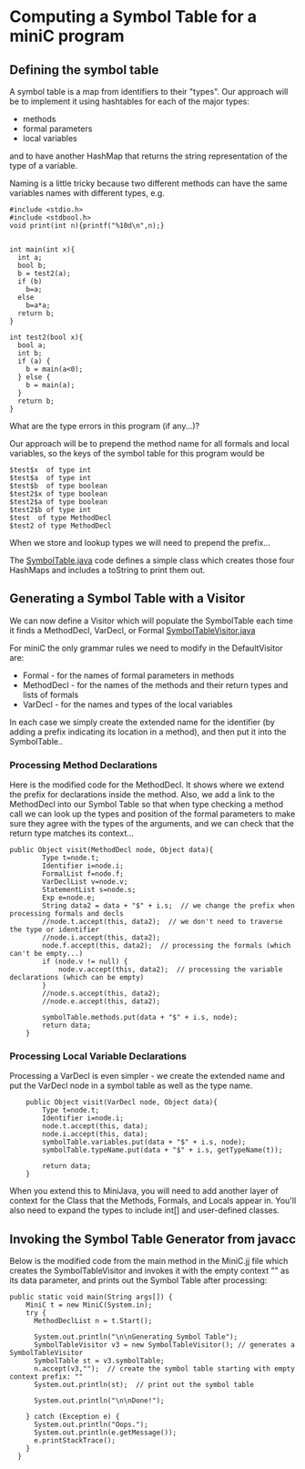 # Computing a Symbol Table for a miniC program

## Defining the symbol table
A symbol table is a map from identifiers to their "types". Our approach will be to implement it using hashtables for each of the major types:
* methods
* formal parameters
* local variables

and to have another HashMap that returns the string representation of the type of a variable.

Naming is a little tricky because two different methods can have the same variables names with different types, e.g.
```
#include <stdio.h>
#include <stdbool.h>
void print(int n){printf("%10d\n",n);}


int main(int x){
  int a;
  bool b;
  b = test2(a);
  if (b) 
    b=a;
  else
    b=a*a;
  return b;
}

int test2(bool x){
  bool a;
  int b;
  if (a) {
    b = main(a<0);
  } else {
    b = main(a);
  }
  return b;
}
```
What are the type errors in this program (if any...)?

Our approach will be to prepend the method name for all formals and local variables, so the keys of the symbol table for this program would be
```
$test$x  of type int
$test$a  of type int
$test$b  of type boolean
$test2$x of type boolean
$test2$a of type boolean
$test2$b of type int
$test  of type MethodDecl
$test2 of type MethodDecl
```
When we store and lookup types we will need to prepend the prefix...

The [SymbolTable.java](../../code/MiniC/SymbolTable.java) code defines a simple class which creates those four HashMaps 
and includes a toString to print them out.

## Generating a Symbol Table with a Visitor

We can now define a Visitor which will populate the SymbolTable each time it finds a MethodDecl, VarDecl, or Formal
[SymbolTableVisitor.java](../../code/MiniC/SymbolTableVisitor.java)

For miniC the only grammar rules we need to modify in the DefaultVisitor are:
* Formal  - for the names of formal parameters in methods
* MethodDecl - for the names of the methods and their return types and lists of formals
* VarDecl - for the names and types of the local variables

In each case we simply create the extended name for the identifier (by adding a prefix indicating
its location in a method), and then put it into the SymbolTable.. 

### Processing Method Declarations
Here is the modified code for the MethodDecl.  It shows where we extend the prefix for
declarations inside the method. Also, we add a link to the MethodDecl into our Symbol Table
so that when type checking a method call we can look up the types and position of the formal
parameters to make sure they agree with the types of the arguments, and we can check that the
return type matches its context... 

```
public Object visit(MethodDecl node, Object data){ 
        Type t=node.t;
        Identifier i=node.i;
        FormalList f=node.f;
        VarDeclList v=node.v;
        StatementList s=node.s;
        Exp e=node.e;
        String data2 = data + "$" + i.s;  // we change the prefix when processing formals and decls
        //node.t.accept(this, data2);  // we don't need to traverse the type or identifier 
        //node.i.accept(this, data2);
        node.f.accept(this, data2);  // processing the formals (which can't be empty...)
        if (node.v != null) {
            node.v.accept(this, data2);  // processing the variable declarations (which can be empty)
        }
        //node.s.accept(this, data2);
        //node.e.accept(this, data2);

        symbolTable.methods.put(data + "$" + i.s, node);
        return data; 
    }
```

### Processing Local Variable Declarations
Processing a VarDecl is even simpler - we create the extended name and 
put the VarDecl node in a symbol table as well as the type name.
```
    public Object visit(VarDecl node, Object data){ 
        Type t=node.t;
        Identifier i=node.i;
        node.t.accept(this, data);
        node.i.accept(this, data);
        symbolTable.variables.put(data + "$" + i.s, node);
        symbolTable.typeName.put(data + "$" + i.s, getTypeName(t));

        return data;
    }
```

When you extend this to MiniJava, you will need to add another layer of context for the Class
that the Methods, Formals, and Locals appear in. You'll also need to expand the types to include
int[] and user-defined classes.

## Invoking the Symbol Table Generator from javacc
Below is the modified code from the main method in the MiniC.jj file which creates the SymbolTableVisitor and invokes it with the empty context "" as its data parameter, and 
prints out the Symbol Table after processing:

```
public static void main(String args[]) {
    MiniC t = new MiniC(System.in);
    try {
      MethodDeclList n = t.Start();

      System.out.println("\n\nGenerating Symbol Table");
      SymbolTableVisitor v3 = new SymbolTableVisitor(); // generates a SymbolTableVisitor
      SymbolTable st = v3.symbolTable;
      n.accept(v3,"");  // create the symbol table starting with empty context prefix: ""
      System.out.println(st);  // print out the symbol table

      System.out.println("\n\nDone!");

    } catch (Exception e) {
      System.out.println("Oops.");
      System.out.println(e.getMessage());
      e.printStackTrace();
    }
  }
```

